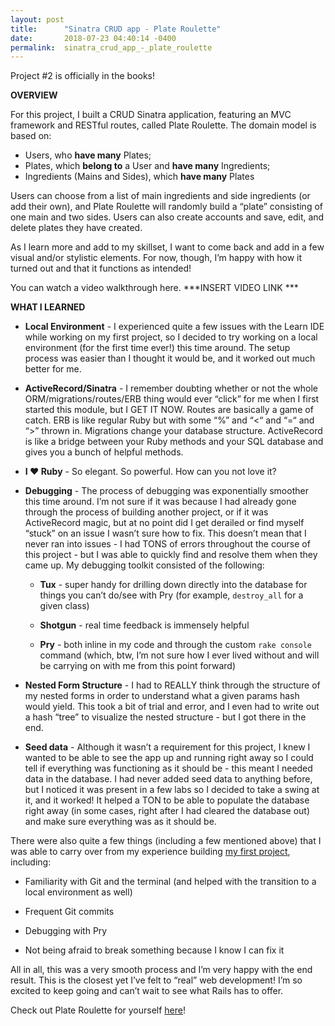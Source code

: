 ```yaml
---
layout: post
title:      "Sinatra CRUD app - Plate Roulette"
date:       2018-07-23 04:40:14 -0400
permalink:  sinatra_crud_app_-_plate_roulette
---
```



Project #2 is officially in the books!

**OVERVIEW**

For this project, I built a CRUD Sinatra application, featuring an MVC framework and RESTful routes, called Plate Roulette. The domain model is based on:

* Users, who **have many** Plates;
* Plates, which **belong to** a User and **have many** Ingredients; 
* Ingredients (Mains and Sides), which **have many** Plates

Users can choose from a list of main ingredients and side ingredients (or add their own), and Plate Roulette will randomly build a “plate” consisting of one main and two sides. Users can also create accounts and save, edit, and delete plates they have created.

As I learn more and add to my skillset, I want to come back and add in a few visual and/or stylistic elements. For now, though, I’m happy with how it turned out and that it functions as intended!

You can watch a video walkthrough here. ***INSERT VIDEO LINK ***

**WHAT I LEARNED**

* **Local Environment** - I experienced quite a few issues with the Learn IDE while working on my first project, so I decided to try working on a local environment (for the first time ever!) this time around. The setup process was easier than I thought it would be, and it worked out much better for me.
 
* **ActiveRecord/Sinatra** - I remember doubting whether or not the whole ORM/migrations/routes/ERB thing would ever “click” for me when I first started this module, but I GET IT NOW. Routes are basically a game of catch. ERB is like regular Ruby but with some “%” and “<“ and “=“ and “>” thrown in. Migrations change your database structure. ActiveRecord is like a bridge between your Ruby methods and your SQL database and gives you a bunch of helpful methods. 
 
* **I  ❤️ Ruby** - So elegant. So powerful. How can you not love it?
 
* **Debugging** - The process of debugging was exponentially smoother this time around. I’m not sure if it was because I had already gone through the process of building another project, or if it was ActiveRecord magic, but at no point did I get derailed or find myself “stuck” on an issue I wasn’t sure how to fix. This doesn’t mean that I never ran into issues - I had TONS of errors throughout the course of this project - but I was able to quickly find and resolve them when they came up. My debugging toolkit consisted of the following:

    * **Tux** - super handy for drilling down directly into the database for things you can’t do/see with Pry (for example, ```destroy_all``` for a given class) 
    
    * **Shotgun** - real time feedback is immensely helpful
    
    * **Pry** - both inline in my code and through the custom ```rake console``` command (which, btw, I’m not sure how I ever lived without and will be carrying on with me from this point forward)
    
* **Nested Form Structure** - I had to REALLY think through the structure of my nested forms in order to understand what a given params hash would yield. This took a bit of trial and error, and I even had to write out a hash “tree” to visualize the nested structure - but I got there in the end.

* **Seed data** - Although it wasn’t a requirement for this project, I knew I wanted to be able to see the app up and running right away so I could tell if everything was functioning as it should be - this meant I needed data in the database. I had never added seed data to anything before, but I noticed it was present in a few labs so I decided to take a swing at it, and it worked! It helped a TON to be able to populate the database right away (in some cases, right after I had cleared the database out) and make sure everything was as it should be.

There were also quite a few things (including a few mentioned above) that I was able to carry over from my experience building [my first project](http://codename-sara.com/gli_gem_knitpickr), including:

* Familiarity with Git and the terminal (and helped with the transition to a local environment as well)

* Frequent Git commits

* Debugging with Pry

* Not being afraid to break something because I know I can fix it

All in all, this was a very smooth process and I’m very happy with the end result. This is the closest yet I’ve felt to “real” web development! I’m so excited to keep going and can’t wait to see what Rails has to offer.

Check out Plate Roulette for yourself [here]( https://github.com/sarastanton/plate_roulette)! 
